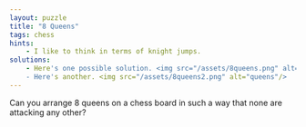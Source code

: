```yaml
---
layout: puzzle
title: "8 Queens"
tags: chess
hints:
    - I like to think in terms of knight jumps.
solutions:
    - Here's one possible solution. <img src="/assets/8queens.png" alt="queens"/>
    - Here's another. <img src="/assets/8queens2.png" alt="queens"/>
---
```


Can you arrange 8 queens on a chess board in such a way that none are attacking
any other?
